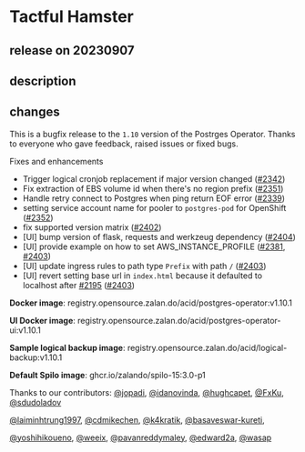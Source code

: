 # Tactful Hamster

## release on 20230907
## description
## changes
This is a bugfix release to the <code>1.10</code> version of the Postrges Operator. Thanks to everyone who gave feedback, raised issues or fixed bugs.

Fixes and enhancements

* Trigger logical cronjob replacement if major version changed (<a class="issue-link js-issue-link" data-error-text="Failed to load title" data-id="1737554405" data-permission-text="Title is private" data-url="https://github.com/zalando/postgres-operator/issues/2342" data-hovercard-type="pull_request" data-hovercard-url="/zalando/postgres-operator/pull/2342/hovercard" href="https://github.com/zalando/postgres-operator/pull/2342">#2342</a>)
* Fix extraction of EBS volume id when there's no region prefix (<a class="issue-link js-issue-link" data-error-text="Failed to load title" data-id="1749375856" data-permission-text="Title is private" data-url="https://github.com/zalando/postgres-operator/issues/2351" data-hovercard-type="pull_request" data-hovercard-url="/zalando/postgres-operator/pull/2351/hovercard" href="https://github.com/zalando/postgres-operator/pull/2351">#2351</a>)
* Handle retry connect to Postgres when ping return EOF error (<a class="issue-link js-issue-link" data-error-text="Failed to load title" data-id="1727962417" data-permission-text="Title is private" data-url="https://github.com/zalando/postgres-operator/issues/2339" data-hovercard-type="pull_request" data-hovercard-url="/zalando/postgres-operator/pull/2339/hovercard" href="https://github.com/zalando/postgres-operator/pull/2339">#2339</a>)
* setting service account name for pooler to <code>postgres-pod</code> for OpenShift (<a class="issue-link js-issue-link" data-error-text="Failed to load title" data-id="1753794009" data-permission-text="Title is private" data-url="https://github.com/zalando/postgres-operator/issues/2352" data-hovercard-type="pull_request" data-hovercard-url="/zalando/postgres-operator/pull/2352/hovercard" href="https://github.com/zalando/postgres-operator/pull/2352">#2352</a>)
* fix supported version matrix (<a class="issue-link js-issue-link" data-error-text="Failed to load title" data-id="1863704354" data-permission-text="Title is private" data-url="https://github.com/zalando/postgres-operator/issues/2402" data-hovercard-type="pull_request" data-hovercard-url="/zalando/postgres-operator/pull/2402/hovercard" href="https://github.com/zalando/postgres-operator/pull/2402">#2402</a>)
* [UI] bump version of flask, requests and werkzeug dependency (<a class="issue-link js-issue-link" data-error-text="Failed to load title" data-id="1867055152" data-permission-text="Title is private" data-url="https://github.com/zalando/postgres-operator/issues/2404" data-hovercard-type="pull_request" data-hovercard-url="/zalando/postgres-operator/pull/2404/hovercard" href="https://github.com/zalando/postgres-operator/pull/2404">#2404</a>)
* [UI] provide example on how to set AWS_INSTANCE_PROFILE (<a class="issue-link js-issue-link" data-error-text="Failed to load title" data-id="1818325495" data-permission-text="Title is private" data-url="https://github.com/zalando/postgres-operator/issues/2381" data-hovercard-type="pull_request" data-hovercard-url="/zalando/postgres-operator/pull/2381/hovercard" href="https://github.com/zalando/postgres-operator/pull/2381">#2381</a>, <a class="issue-link js-issue-link" data-error-text="Failed to load title" data-id="1867043728" data-permission-text="Title is private" data-url="https://github.com/zalando/postgres-operator/issues/2403" data-hovercard-type="pull_request" data-hovercard-url="/zalando/postgres-operator/pull/2403/hovercard" href="https://github.com/zalando/postgres-operator/pull/2403">#2403</a>)
* [UI] update ingress rules to path type <code>Prefix</code> with path <code>/</code> (<a class="issue-link js-issue-link" data-error-text="Failed to load title" data-id="1867043728" data-permission-text="Title is private" data-url="https://github.com/zalando/postgres-operator/issues/2403" data-hovercard-type="pull_request" data-hovercard-url="/zalando/postgres-operator/pull/2403/hovercard" href="https://github.com/zalando/postgres-operator/pull/2403">#2403</a>)
* [UI] revert setting base url in <code>index.html</code> because it defaulted to localhost after <a class="issue-link js-issue-link" data-error-text="Failed to load title" data-id="1561408982" data-permission-text="Title is private" data-url="https://github.com/zalando/postgres-operator/issues/2195" data-hovercard-type="pull_request" data-hovercard-url="/zalando/postgres-operator/pull/2195/hovercard" href="https://github.com/zalando/postgres-operator/pull/2195">#2195</a> (<a class="issue-link js-issue-link" data-error-text="Failed to load title" data-id="1867043728" data-permission-text="Title is private" data-url="https://github.com/zalando/postgres-operator/issues/2403" data-hovercard-type="pull_request" data-hovercard-url="/zalando/postgres-operator/pull/2403/hovercard" href="https://github.com/zalando/postgres-operator/pull/2403">#2403</a>)

<strong>Docker image</strong>: registry.opensource.zalan.do/acid/postgres-operator:v1.10.1  

<strong>UI Docker image</strong>: registry.opensource.zalan.do/acid/postgres-operator-ui:v1.10.1  

<strong>Sample logical backup image</strong>: registry.opensource.zalan.do/acid/logical-backup:v1.10.1  

<strong>Default Spilo image</strong>: ghcr.io/zalando/spilo-15:3.0-p1

Thanks to our contributors: <a class="user-mention notranslate" data-hovercard-type="user" data-hovercard-url="/users/jopadi/hovercard" data-octo-click="hovercard-link-click" data-octo-dimensions="link_type:self" href="https://github.com/jopadi">@jopadi</a>, <a class="user-mention notranslate" data-hovercard-type="user" data-hovercard-url="/users/idanovinda/hovercard" data-octo-click="hovercard-link-click" data-octo-dimensions="link_type:self" href="https://github.com/idanovinda">@idanovinda</a>, <a class="user-mention notranslate" data-hovercard-type="user" data-hovercard-url="/users/hughcapet/hovercard" data-octo-click="hovercard-link-click" data-octo-dimensions="link_type:self" href="https://github.com/hughcapet">@hughcapet</a>, <a class="user-mention notranslate" data-hovercard-type="user" data-hovercard-url="/users/FxKu/hovercard" data-octo-click="hovercard-link-click" data-octo-dimensions="link_type:self" href="https://github.com/FxKu">@FxKu</a>, <a class="user-mention notranslate" data-hovercard-type="user" data-hovercard-url="/users/sdudoladov/hovercard" data-octo-click="hovercard-link-click" data-octo-dimensions="link_type:self" href="https://github.com/sdudoladov">@sdudoladov</a>  

<a class="user-mention notranslate" data-hovercard-type="user" data-hovercard-url="/users/laiminhtrung1997/hovercard" data-octo-click="hovercard-link-click" data-octo-dimensions="link_type:self" href="https://github.com/laiminhtrung1997">@laiminhtrung1997</a>, <a class="user-mention notranslate" data-hovercard-type="user" data-hovercard-url="/users/cdmikechen/hovercard" data-octo-click="hovercard-link-click" data-octo-dimensions="link_type:self" href="https://github.com/cdmikechen">@cdmikechen</a>, <a class="user-mention notranslate" data-hovercard-type="user" data-hovercard-url="/users/k4kratik/hovercard" data-octo-click="hovercard-link-click" data-octo-dimensions="link_type:self" href="https://github.com/k4kratik">@k4kratik</a>, <a class="user-mention notranslate" data-hovercard-type="user" data-hovercard-url="/users/basaveswar-kureti/hovercard" data-octo-click="hovercard-link-click" data-octo-dimensions="link_type:self" href="https://github.com/basaveswar-kureti">@basaveswar-kureti</a>,  

<a class="user-mention notranslate" data-hovercard-type="user" data-hovercard-url="/users/yoshihikoueno/hovercard" data-octo-click="hovercard-link-click" data-octo-dimensions="link_type:self" href="https://github.com/yoshihikoueno">@yoshihikoueno</a>, <a class="user-mention notranslate" data-hovercard-type="user" data-hovercard-url="/users/weeix/hovercard" data-octo-click="hovercard-link-click" data-octo-dimensions="link_type:self" href="https://github.com/weeix">@weeix</a>, <a class="user-mention notranslate" data-hovercard-type="user" data-hovercard-url="/users/pavanreddymaley/hovercard" data-octo-click="hovercard-link-click" data-octo-dimensions="link_type:self" href="https://github.com/pavanreddymaley">@pavanreddymaley</a>, <a class="user-mention notranslate" data-hovercard-type="user" data-hovercard-url="/users/edward2a/hovercard" data-octo-click="hovercard-link-click" data-octo-dimensions="link_type:self" href="https://github.com/edward2a">@edward2a</a>, <a class="user-mention notranslate" data-hovercard-type="user" data-hovercard-url="/users/wasap/hovercard" data-octo-click="hovercard-link-click" data-octo-dimensions="link_type:self" href="https://github.com/wasap">@wasap</a>

